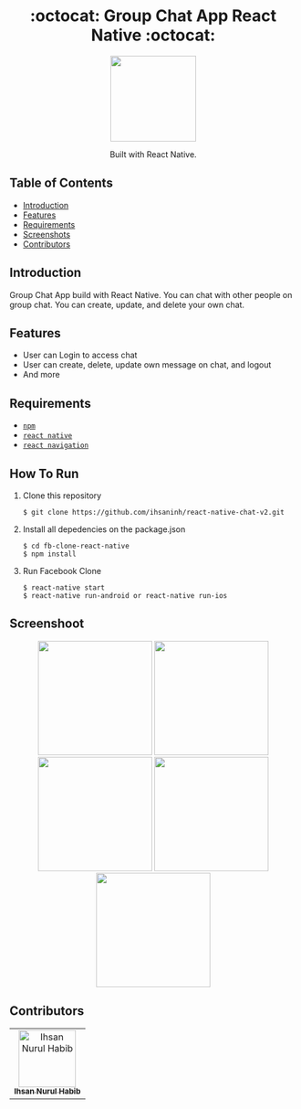 <h1 align="center">:octocat: Group Chat App React Native :octocat:</h1>

  <p align="center">
  <img width="150" src="http://icons.iconarchive.com/icons/webalys/kameleon.pics/512/Chat-2-icon.png"/>
  </p>
  <p align="center">
  Built with React Native.
   </p>

## Table of Contents

- [Introduction](#introduction)
- [Features](#features)
- [Requirements](#requirements)
- [Screenshots](#screenshots)
- [Contributors](#contributors)

## Introduction
Group Chat App build with React Native. You can chat with other people on group chat. You can create, update, and delete your own chat.


## Features
* User can Login to access chat
* User can create, delete, update own message on chat, and logout
* And more

## Requirements
* [`npm`](https://www.npmjs.com/get-npm)
* [`react native`](https://facebook.github.io/react-native)
* [`react navigation`](https://reactnavigation.org/)


## How To Run

1. Clone this repository
   ```
   $ git clone https://github.com/ihsaninh/react-native-chat-v2.git
   ```
2. Install all depedencies on the package.json
   ```
   $ cd fb-clone-react-native
   $ npm install
   ```
3. Run Facebook Clone
   ```
   $ react-native start
   $ react-native run-android or react-native run-ios
   ```

## Screenshoot
<div align="center">
    <img width="200" src="https://github.com/ihsaninh/react-native-chat-v2/blob/master/LOGIN.jpg">   
    <img width="200" src="https://github.com/ihsaninh/react-native-chat-v2/blob/master/HOME.jpg">  
    <img width="200" src="https://github.com/ihsaninh/react-native-chat-v2/blob/master/screenshots/CHATROOM.jpg.jpg">    
    <img width="200" src="https://github.com/ihsaninh/react-native-chat-v2/blob/master/screenshots/CHATROOM2.jpg.jpg">   
    <img width="200" src="https://github.com/ihsaninh/react-native-chat-v2/blob/master/screenshots/EDITDELETE.jpg">    
</div>


## Contributors
<center>
  <table>
    <tr>
      <td align="center">
        <a href="https://github.com/ihsaninh">
          <img width="100" src="https://avatars0.githubusercontent.com/u/24758414?s=460&v=4" alt="Ihsan Nurul Habib"><br/>
          <sub><b>Ihsan Nurul Habib</b></sub>
        </a>
      </td>
    </tr>
  </table>
</center>
